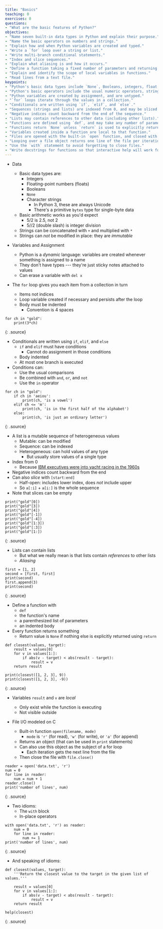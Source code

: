 ```yaml
---
title: "Basics"
teaching: 0
exercises: 0
questions:
- "What are the basic features of Python?"
objectives:
- "Name seven built-in data types in Python and explain their purpose."
- "Name the basic operators on numbers and strings."
- "Explain how and when Python variables are created and typed."
- "Write a `for` loop over a string or list."
- "Write multi-branch conditional statements."
- "Index and slice sequences."
- "Explain what aliasing is and how it occurs."
- "Define a function taking a fixed number of parameters and returning a value."
- "Explain and identify the scope of local variables in functions."
- "Read lines from a text file."
keypoints:
- "Python's basic data types include `None`, Booleans, integers, float, strings, lists, and files."
- "Python's basic operators include the usual numeric operators, string concatenation and multiplication, and the usual Boolean operators."
- "Python variables are created by assignment, and are untyped."
- "`for` loops iterate through the values in a collection."
- "Conditionals are written using `if`, `elif`, and `else`."
- "Sequences (strings and lists) are indexed from 0, and may be sliced with double indices."
- "Negative indices count backward from the end of the sequence."
- "Lists may contain references to other data (including other lists)."
- "Functions are defined using `def`, and may take any number of parameters."
- "Functions return `None` unless `return` is used to explicitly return a value."
- "Variables created inside a function are local to that function."
- "Files are opened with the built-in `open` function, and closed with the `.close` method."
- "Looping over a file object returns one line of the file per iteration."
- "Use the `with` statement to avoid forgetting to close files."
- "Write docstrings for functions so that interactive help will work for them."
---
```

*   Data
    *   Basic data types are:
        *   Integers
        *   Floating-point numbers (floats)
        *   Booleans
        *   `None`
        *   Character strings
            *   In Python 3, these are always Unicode
            *   There's a primitive `bytes` type for single-byte data
    *   Basic arithmetic works as you'd expect
        *   5/2 is 2.5, not 2
        *   5//2 (double slash) is integer division
    *   Strings can be concatenated with `+` and multiplied with `*`
    *   Strings can *not* be modified in place: they are *immutable*

*   Variables and Assignment
    *   Python is a *dynamic* language: variables are created whenever something is assigned to a name
    *   They don't have types --- they're just sticky notes attached to values
    *   Can erase a variable with `del x`

*   The `for` loop gives you each item from a collection in turn
    *   Items not indices
    *   Loop variable created if necessary and persists after the loop
    *   Body must be indented
        *   Convention is 4 spaces

~~~
for ch in "gold":
    print(3*ch)
~~~
{: .source}

*   Conditionals are written using `if`, `elif`, and `else`
    *   `if` and `elif` must have conditions
        *   Cannot do assignment in those conditions
    *   Body indented
    *   At most one branch is executed
*   Conditions can:
    *   Use the usual comparisons
    *   Be combined with `and`, `or`, and `not`
    *   Use the `in` operator

~~~
for ch in "gold":
    if ch in 'aeiou':
        print(ch, 'is a vowel')
    elif ch <= 'm':
        print(ch, 'is in the first half of the alphabet')
    else:
        print(ch, 'is just an ordinary letter')
~~~
{: .source}

*   A list is a mutable sequence of heterogeneous values
    *   Mutable: can be modified
    *   Sequence: can be indexed
    *   Heterogeneous: can hold values of any type
        *   But usually store values of a single type
*   Index from 0
    *   Because [IBM executives were into yacht racing in the 1960s](http://exple.tive.org/blarg/2013/10/22/citation-needed/)
*   Negative indices count backward from the end
*   Can also *slice* with `[start:end]`
    *   Half-open: includes lower index, does *not* include upper
    *   So `a[:i]` + `a[i:]` is the whole sequence
*   Note that slices can be empty

~~~
print("gold"[0])
print("gold"[3])
print("gold"[4])
print("gold"[-1])
print("gold"[-4])
print("gold"[1:3])
print("gold"[:3])
print("gold"[1:])
~~~
{: .source}

*   Lists can contain lists
    *   But what we really mean is that lists contain *references* to other lists
    *   *Aliasing*

~~~
first = [1, 2]
second = [first, first]
print(second)
first.append(3)
print(second)
~~~
{: .source}

*   Define a function with
    *   `def`
    *   the function's name
    *   a parenthesized list of parameters
    *   an indented body
*   Every function returns something
    *   Return value is `None` if nothing else is explicitly returned using `return`

~~~
def closest(values, target):
    result = values[0]
    for v in values[1:]:
        if abs(v - target) < abs(result - target):
            result = v
    return result

print(closest([1, 2, 3], 9))
print(closest([1, 2, 3], -9))
~~~
{: .source}

*   Variables `result` and `v` are *local*
    *   Only exist while the function is executing
    *   Not visible outside

*   File I/O modeled on C
    *   Built-in function `open(filename, mode)`
        *   `mode` is `'r'` (for read), `'w'` (for write), or `'a'` (for append)
    *   Returns an object (that can be used in `print` statements)
    *   Can also use this object as the subject of a for loop
        *   Each iteration gets the next line from the file
    *   Then close the file with `file.close()`

~~~
reader = open('data.txt', 'r')
num = 0
for line in reader:
    num = num + 1
reader.close()
print('number of lines', num)
~~~
{: .source}

*   Two idioms:
    *   The `with` block
    *   In-place operators

~~~
with open('data.txt', 'r') as reader:
    num = 0
    for line in reader:
        num += 1
print('number of lines', num)
~~~
{: .source}

*   And speaking of idioms:

~~~
def closest(values, target):
    '''Return the closest value to the target in the given list of values.'''

    result = values[0]
    for v in values[1:]:
        if abs(v - target) < abs(result - target):
            result = v
    return result

help(closest)
~~~
{: .source}
